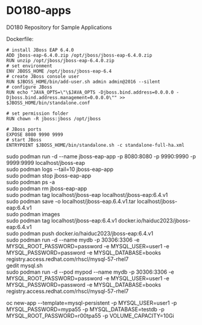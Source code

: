 # DO180-apps
DO180 Repository for Sample Applications  

Dockerfile:  
```
# install JBoss EAP 6.4.0
ADD jboss-eap-6.4.0.zip /opt/jboss/jboss-eap-6.4.0.zip
RUN unzip /opt/jboss/jboss-eap-6.4.0.zip
# set environment
ENV JBOSS_HOME /opt/jboss/jboss-eap-6.4
# create JBoss console user
RUN $JBOSS_HOME/bin/add-user.sh admin admin@2016 --silent
# configure JBoss
RUN echo "JAVA_OPTS=\"\$JAVA_OPTS -Djboss.bind.address=0.0.0.0 -Djboss.bind.address.management=0.0.0.0\"" >> $JBOSS_HOME/bin/standalone.conf

# set permission folder
RUN chown -R jboss:jboss /opt/jboss

# JBoss ports
EXPOSE 8080 9990 9999
# start JBoss
ENTRYPOINT $JBOSS_HOME/bin/standalone.sh -c standalone-full-ha.xml
```

sudo podman run -d --name jboss-eap-app -p 8080:8080 -p 9990:9990 -p 9999:9999 localhost/jboss-eap  
sudo podman logs --tail=10 jboss-eap-app  
sudo podman stop jboss-eap-app  
sudo podman ps -a  
sudo podman rm jboss-eap-app  
sudo podman tag localhost/jboss-eap localhost/jboss-eap:6.4.v1  
sudo podman save -o localhost/jboss-eap.6.4.v1.tar localhost/jboss-eap:6.4.v1  
sudo podman images  
sudo podman tag localhost/jboss-eap:6.4.v1 docker.io/haiduc2023/jboss-eap:6.4.v1  
sudo podman push docker.io/haiduc2023/jboss-eap:6.4.v1  
sudo podman run -d --name mydb -p 30306:3306 -e MYSQL_ROOT_PASSWORD=password -e MYSQL_USER=user1 -e MYSQL_PASSWORD=password -e MYSQL_DATABASE=books registry.access.redhat.com/rhscl/mysql-57-rhel7  
gedit mysql.sh  
sudo podman run -d --pod mypod --name mydb -p 30306:3306 -e MYSQL_ROOT_PASSWORD=password -e MYSQL_USER=user1 -e MYSQL_PASSWORD=password -e MYSQL_DATABASE=books registry.access.redhat.com/rhscl/mysql-57-rhel7  


oc new-app --template=mysql-persistent -p MYSQL_USER=user1 -p MYSQL_PASSWORD=mypa55 -p MYSQL_DATABASE=testdb -p MYSQL_ROOT_PASSWORD=r00tpa55 -p VOLUME_CAPACITY=10Gi  
